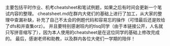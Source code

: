 主要包括平时作业、机考cheatsheet和笔试例题，如果之后有时间会更新一个笔试内容的整理。
cheatsheet.md在群内大佬们的基础上进行了加工，从大家的整理中查漏补缺，补充了自己不太会的例题代码和容易忘的操作（可惜最后还是败给了dfs和并查集orz）。
并且要特别感谢班内的tlsq同学（由于本链接公开，人名就只写拼音缩写了），因为本人使用的cheatsheet是在这位同学的基础上修改完成的。
最后，感谢老师和助教，以及群内各位大佬们一学期的陪伴！
